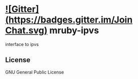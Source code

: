 [![Gitter](https://badges.gitter.im/Join Chat.svg)](https://gitter.im/rrreeeyyy/mruby-ipvs?utm_source=badge&utm_medium=badge&utm_campaign=pr-badge)
mruby-ipvs
========

interface to ipvs

License
-------

GNU General Public License
